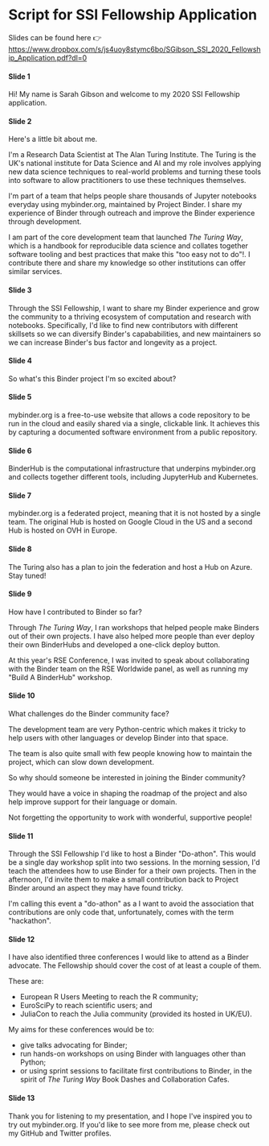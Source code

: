 # Script for SSI Fellowship Application

Slides can be found here :point_right: <https://www.dropbox.com/s/js4uoy8stymc6bo/SGibson_SSI_2020_Fellowship_Application.pdf?dl=0>

#### Slide 1

Hi!
My name is Sarah Gibson and welcome to my 2020 SSI Fellowship application.

#### Slide 2

Here's a little bit about me.

I'm a Research Data Scientist at The Alan Turing Institute.
The Turing is the UK's national institute for Data Science and AI and my role involves applying new data science techniques to real-world problems and turning these tools into software to allow practitioners to use these techniques themselves.

I'm part of a team that helps people share thousands of Jupyter notebooks everyday using mybinder.org, maintained by Project Binder.
I share my experience of Binder through outreach and improve the Binder experience through development.

I am part of the core development team that launched _The Turing Way_, which is a handbook for reproducible data science and collates together software tooling and best practices that make this "too easy not to do"!.
I contribute there and share my knowledge so other institutions can offer similar services.

#### Slide 3

Through the SSI Fellowship, I want to share my Binder experience and grow the community to a thriving ecosystem of computation and research with notebooks.
Specifically, I'd like to find new contributors with different skillsets so we can diversify Binder's capababilities, and new maintainers so we can increase Binder's bus factor and longevity as a project.

#### Slide 4

So what's this Binder project I'm so excited about?

#### Slide 5

mybinder.org is a free-to-use website that allows a code repository to be run in the cloud and easily shared via a single, clickable link.
It achieves this by capturing a documented software environment from a public repository.

#### Slide 6

BinderHub is the computational infrastructure that underpins mybinder.org and collects together different tools, including JupyterHub and Kubernetes.

#### Slide 7

mybinder.org is a federated project, meaning that it is not hosted by a single team.
The original Hub is hosted on Google Cloud in the US and a second Hub is hosted on OVH in Europe.

#### Slide 8

The Turing also has a plan to join the federation and host a Hub on Azure.
Stay tuned!

#### Slide 9

How have I contributed to Binder so far?

Through _The Turing Way_, I ran workshops that helped people make Binders out of their own projects.
I have also helped more people than ever deploy their own BinderHubs and developed a one-click deploy button.

At this year's RSE Conference, I was invited to speak about collaborating with the Binder team on the RSE Worldwide panel, as well as running my "Build A BinderHub" workshop.

#### Slide 10

What challenges do the Binder community face?

The development team are very Python-centric which makes it tricky to help users with other languages or develop Binder into that space.

The team is also quite small with few people knowing how to maintain the project, which can slow down development.

So why should someone be interested in joining the Binder community?

They would have a voice in shaping the roadmap of the project and also help improve support for their language or domain.

Not forgetting the opportunity to work with wonderful, supportive people!

#### Slide 11

Through the SSI Fellowship I'd like to host a Binder "Do-athon".
This would be a single day workshop split into two sessions.
In the morning session, I'd teach the attendees how to use Binder for a their own projects.
Then in the afternoon, I'd invite them to make a small contribution back to Project Binder around an aspect they may have found tricky.

I'm calling this event a "do-athon" as a I want to avoid the association that contributions are only code that, unfortunately, comes with the term "hackathon".

#### Slide 12

I have also identified three conferences I would like to attend as a Binder advocate.
The Fellowship should cover the cost of at least a couple of them.

These are:

- European R Users Meeting to reach the R community;
- EuroSciPy to reach scientific users; and
- JuliaCon to reach the Julia community (provided its hosted in UK/EU).

My aims for these conferences would be to:

- give talks advocating for Binder;
- run hands-on workshops on using Binder with languages other than Python;
- or using sprint sessions to facilitate first contributions to Binder, in the spirit of _The Turing Way_ Book Dashes and Collaboration Cafes.

#### Slide 13

Thank you for listening to my presentation, and I hope I've inspired you to try out mybinder.org.
If you'd like to see more from me, please check out my GitHub and Twitter profiles.
